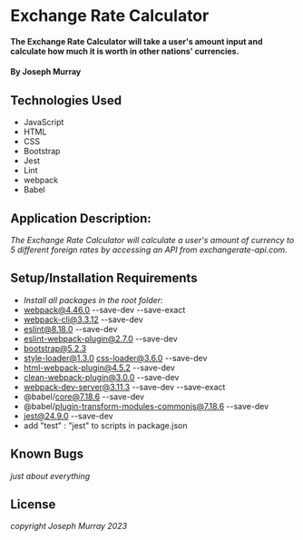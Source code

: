 # Exchange Rate Calculator

#### The Exchange Rate Calculator will take a user's amount input and calculate how much it is worth in other nations' currencies.

#### By Joseph Murray

## Technologies Used

- JavaScript
- HTML
- CSS
- Bootstrap
- Jest
- Lint
- webpack
- Babel

## Application Description:

_The Exchange Rate Calculator will calculate a user's amount of currency to 5 different foreign rates by accessing an API from exchangerate-api.com._

## Setup/Installation Requirements

- _Install all packages in the root folder:_
- webpack@4.46.0 --save-dev --save-exact
- webpack-cli@3.3.12 --save-dev
- eslint@8.18.0 --save-dev
- eslint-webpack-plugin@2.7.0 --save-dev
- bootstrap@5.2.3
- style-loader@1.3.0 css-loader@3.6.0 --save-dev
- html-webpack-plugin@4.5.2 --save-dev
- clean-webpack-plugin@3.0.0 --save-dev
- webpack-dev-server@3.11.3 --save-dev --save-exact
- @babel/core@7.18.6 --save-dev
- @babel/plugin-transform-modules-commonjs@7.18.6 --save-dev
- jest@24.9.0 --save-dev
- add "test" : "jest" to scripts in package.json

## Known Bugs

_just about everything_

## License

_copyright Joseph Murray 2023_

